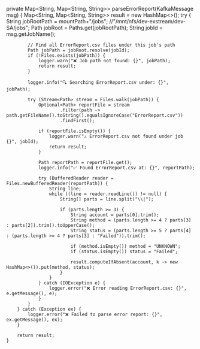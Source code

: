 private Map<String, Map<String, String>> parseErrorReport(KafkaMessage msg) {
        Map<String, Map<String, String>> result = new HashMap<>();
        try {
            String jobRootPath = mountPath+"/jobs"; //"/mnt/nfs/dev-exstream/dev-SA/jobs";
            Path jobRoot = Paths.get(jobRootPath);
            String jobId = msg.getJobName();

            // Find all ErrorReport.csv files under this job's path
            Path jobPath = jobRoot.resolve(jobId);
            if (!Files.exists(jobPath)) {
                logger.warn("❌ Job path not found: {}", jobPath);
                return result;
            }

            logger.info("🔍 Searching ErrorReport.csv under: {}", jobPath);

            try (Stream<Path> stream = Files.walk(jobPath)) {
                Optional<Path> reportFile = stream
                        .filter(path -> path.getFileName().toString().equalsIgnoreCase("ErrorReport.csv"))
                        .findFirst();

                if (reportFile.isEmpty()) {
                    logger.warn("⚠️ ErrorReport.csv not found under job {}", jobId);
                    return result;
                }

                Path reportPath = reportFile.get();
                logger.info("✅ Found ErrorReport.csv at: {}", reportPath);

                try (BufferedReader reader = Files.newBufferedReader(reportPath)) {
                    String line;
                    while ((line = reader.readLine()) != null) {
                        String[] parts = line.split("\\|");

                        if (parts.length >= 3) {
                            String account = parts[0].trim();
                            String method = (parts.length >= 4 ? parts[3] : parts[2]).trim().toUpperCase();
                            String status = (parts.length >= 5 ? parts[4] : (parts.length >= 4 ? parts[3] : "Failed")).trim();

                            if (method.isEmpty()) method = "UNKNOWN";
                            if (status.isEmpty()) status = "Failed";

                            result.computeIfAbsent(account, k -> new HashMap<>()).put(method, status);
                        }
                    }
                } catch (IOException e) {
                    logger.error("❌ Error reading ErrorReport.csv: {}", e.getMessage(), e);
                }
            }
        } catch (Exception ex) {
            logger.error("❌ Failed to parse error report: {}", ex.getMessage(), ex);
        }

        return result;
    }

